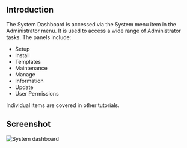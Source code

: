 <!-- Filename: J4.x:System_Dashboard / Display title: System Dashboard -->

## Introduction

The System Dashboard is accessed via the System menu item in the
Administrator menu. It is used to access a wide range of Administrator
tasks. The panels include:

- Setup
- Install
- Templates
- Maintenance
- Manage
- Information
- Update
- User Permissions

Individual items are covered in other tutorials.

## Screenshot

![System dashboard](../../../en/images/dashboards/system-dashboard.png)
